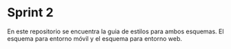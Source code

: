 # Sprint 2

En este repositorio se encuentra la guia de estilos para ambos esquemas. El esquema para entorno móvil y el esquema para entorno web.<br>

